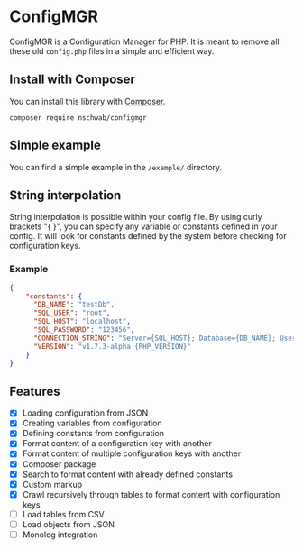 # ConfigMGR
ConfigMGR is a Configuration Manager for PHP. It is meant to remove all these old ``config.php`` files in a simple and efficient way.

## Install with Composer
You can install this library with [Composer](https://getcomposer.org).
```
composer require nschwab/configmgr 
```

## Simple example
You can find a simple example in the ``/example/`` directory.

## String interpolation
String interpolation is possible within your config file. By using curly brackets "{ }", you can specify any variable or constants defined in your config. It will look for constants defined by the system before checking for configuration keys.
### Example
```json
{
    "constants": {
      "DB_NAME": "testDb",
      "SQL_USER": "root",
      "SQL_HOST": "localhost",
      "SQL_PASSWORD": "123456",
      "CONNECTION_STRING": "Server={SQL_HOST}; Database={DB_NAME}; User Id={SQL_USER}; Password={SQL_PASSWORD}",
      "VERSION": "v1.7.3-alpha {PHP_VERSION}"
    }
}
```

## Features
- [x] Loading configuration from JSON
- [x] Creating variables from configuration
- [x] Defining constants from configuration
- [x] Format content of a configuration key with another
- [x] Format content of multiple configuration keys with another
- [x] Composer package
- [x] Search to format content with already defined constants
- [x] Custom markup
- [x] Crawl recursively through tables to format content with configuration keys
- [ ] Load tables from CSV
- [ ] Load objects from JSON
- [ ] Monolog integration
